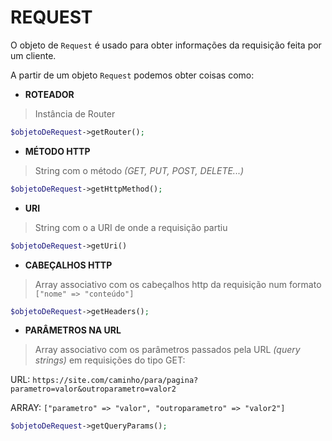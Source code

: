 # REQUEST

O objeto de `Request` é usado para obter informações da requisição feita por um cliente.

A partir de um objeto `Request` podemos obter coisas como:

- **ROTEADOR**

> Instância de Router

```php
$objetoDeRequest->getRouter();
```

- **MÉTODO HTTP**

> String com o método _(GET, PUT, POST, DELETE...)_

```php
$objetoDeRequest->getHttpMethod();
```

- **URI**

> String com o a URI de onde a requisição partiu

```php
$objetoDeRequest->getUri()

```

- **CABEÇALHOS HTTP**

> Array associativo com os cabeçalhos http da requisição num formato `["nome" => "conteúdo"]`

```php
$objetoDeRequest->getHeaders();
```

- **PARÂMETROS NA URL**

> Array associativo com os parâmetros passados pela URL _(query strings)_ em requisições do tipo GET:

URL: `https://site.com/caminho/para/pagina?parametro=valor&outroparametro=valor2`

ARRAY: `["parametro" => "valor", "outroparametro" => "valor2"]`

```php
$objetoDeRequest->getQueryParams();
```

